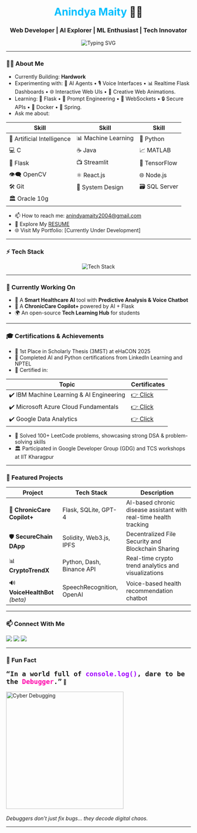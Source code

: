 <!-- 🐙 Welcome To My GitHub Profile 🐙 -->

<h1 align="center"><span style="color:#00BFFF;">Anindya Maity</span> 👨‍💻 </h1>
<h3 align="center"> Web Developer | AI Explorer | ML Enthusiast | Tech Innovator</h3>

<p align="center">
  <img src="https://readme-typing-svg.demolab.com?font=Fira+Code&size=24&pause=1000&color=ADD8E6&center=true&vCenter=true&width=435&lines=Welcome+to+My+Digital+Space!;Building+Future+Tech+Today" alt="Typing SVG" />
</p>

---

### 🙋‍♂️ About Me

- Currently Building: **Hardwork**
- Experimenting with: 🤖 AI Agents • 🎙️ Voice Interfaces • 📊 Realtime Flask Dashboards • 🌐 Interactive Web UIs • 🎨 Creative Web Animations.
- Learning: 🧪 Flask • 🧠 Prompt Engineering • 🔗 WebSockets • 🔒 Secure APIs • 🐳 Docker • 🌿 Spring.
- Ask me about:
  
| Skill                          | Skill                    | Skill                    |
|-------------------------------|--------------------------|--------------------------|
| 🤖 Artificial Intelligence  | 📊 Machine Learning    | 🐍 Python              |
| 💻 C                        | ☕ Java                 | 📈 MATLAB              |
| 🧪 Flask                    | 📺 Streamlit           | 🔢 TensorFlow          |
| 👁️‍🗨️ OpenCV               | ⚛️ React.js           | 🌐 Node.js             |
| 🛠️ Git                     | 🧩 System Design       | 🗃️ SQL Server         |
| 🏛️ Oracle 10g              |                          |                          |


- 📫 How to reach me: [anindyamaity2004@gmail.com](mailto:anindyamaity2004@gmail.com)
- 📄 Explore My [RESUME](https://drive.google.com/file/d/1vZUldNMKYTDbJcapcxIeS8u1nxjNxgRm/view?usp=sharing)
- 🌐 Visit My Portfolio: [Currently Under Development]

---

### ⚡ Tech Stack

<p align="center">
  <img src="https://skillicons.dev/icons?i=python,c,cpp,java,flask,git,github,vscode,linux,postgres,html,css,js,bootstrap" alt="Tech Stack" />
</p>

---


### 🎯 Currently Working On
- 🔬 A **Smart Healthcare AI** tool with **Predictive Analysis & Voice Chatbot**
- 🧠 A **ChronicCare Copilot+** powered by AI + Flask
- 🌍 An open-source **Tech Learning Hub** for students

---

### 🎓 Certifications & Achievements
- 🥇 1st Place in Scholarly Thesis (3MST) at eHaCON 2025
- 🧠 Completed AI and Python certifications from LinkedIn Learning and NPTEL
- 🧾 Certified in:

| Topic                             | Certificates                |
|----------------------------------|-----------------------------|
| ✔️ IBM Machine Learning & AI Engineering | [👉 Click](#)           |
| ✔️ Microsoft Azure Cloud Fundamentals   | [👉 Click](#)           |
| ✔️ Google Data Analytics                | [👉 Click](#)           |

- 🧩 Solved 100+ LeetCode problems, showcasing strong DSA & problem-solving skills
- 🏛️ Participated in Google Developer Group (GDG) and TCS workshops at IIT Kharagpur

---

### 📂 Featured Projects

| Project | Tech Stack | Description |
|--------|-------------|-------------|
| 🧠 **ChronicCare Copilot+** | Flask, SQLite, GPT-4 | AI-based chronic disease assistant with real-time health tracking |
| 🛡️ **SecureChain DApp** | Solidity, Web3.js, IPFS | Decentralized File Security and Blockchain Sharing |
| 📊 **CryptoTrendX** | Python, Dash, Binance API | Real-time crypto trend analytics and visualizations |
| 🔊 **VoiceHealthBot** *(beta)* | SpeechRecognition, OpenAI | Voice-based health recommendation chatbot |

---

### 📫 Connect With Me

<p>
  <a href="mailto:anindyamaity2004@gmail.com"><img src="https://img.shields.io/badge/email-D14836?style=for-the-badge&logo=gmail&logoColor=white" /></a>
  <a href="https://www.linkedin.com/in/anindya-maity-1744b9258/"><img src="https://img.shields.io/badge/LinkedIn-blue?style=for-the-badge&logo=linkedin&logoColor=white" /></a>



  <a href="https://www.instagram.com/__anindya1__?igsh=MWx4Nzd5cTlvb3Rhcw==" target="_blank">
  <img src="https://img.shields.io/badge/Instagram-FFC0CB?style=for-the-badge&logo=instagram&logoColor=black" />
</a>
</p>

---


### 🐙 Fun Fact
<p>
<code style="font-size: 18px; font-weight: bold;">“In a world full of <span style='color:#a200ff;'>console.log()</span>, dare to be the <span style='color:#FF00AA;'>Debugger</span>.”</code> 🐞
<br/><br/>
<img src="https://media.giphy.com/media/f3iwJFOVOwuy7K6FFw/giphy.gif" width="320" alt="Cyber Debugging" />
<br/><br/>
<i>Debuggers don’t just fix bugs... they decode digital chaos.</i>
</div>
</p>


---
